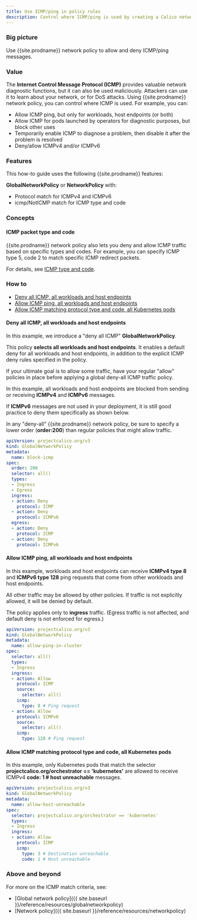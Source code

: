 ```yaml
---
title: Use ICMP/ping in policy rules
description: Control where ICMP/ping is used by creating a Calico network policy to allow and deny ICMP/ping messages for workloads and host endpoints.
---
```


### Big picture

Use {{site.prodname}} network policy to allow and deny ICMP/ping messages.

### Value

The **Internet Control Message Protocol (ICMP)** provides valuable network diagnostic functions, but it can also be used maliciously. Attackers can use
it to learn about your network, or for DoS attacks. Using {{site.prodname}} network policy, you can control where ICMP is used. For example, you can:

- Allow ICMP ping, but only for workloads, host endpoints (or both)
- Allow ICMP for pods launched by operators for diagnostic purposes, but block other uses
- Temporarily enable ICMP to diagnose a problem, then disable it after the problem is resolved
- Deny/allow ICMPv4 and/or ICMPv6

### Features

This how-to guide uses the following {{site.prodname}} features:

**GlobalNetworkPolicy** or **NetworkPolicy** with:

- Protocol match for ICMPv4 and ICMPv6
- icmp/NotICMP match for ICMP type and code

### Concepts

#### ICMP packet type and code

{{site.prodname}} network policy also lets you deny and allow ICMP traffic based on specific types and codes. For example, you can specify ICMP type 5, code 2 to match specific ICMP redirect packets.

For details, see [ICMP type and code](https://en.wikipedia.org/wiki/Internet_Control_Message_Protocol#Control_messages).

### How to

- [Deny all ICMP, all workloads and host endpoints](#deny-all-icmp-all-workloads-and-host-endpoints)
- [Allow ICMP ping, all workloads and host endpoints](#allow-icmp-ping-all-workloads-and-host-endpoints)
- [Allow ICMP matching protocol type and code, all Kubernetes pods](#allow-icmp-matching-protocol-type-and-code-all-Kubernetes-pods)

#### Deny all ICMP, all workloads and host endpoints

In this example, we introduce a "deny all ICMP" **GlobalNetworkPolicy**.

This policy **selects all workloads and host endpoints**. It enables a default deny for all workloads and host endpoints, in addition to the explicit ICMP deny rules specified in the policy.

If your ultimate goal is to allow some traffic, have your regular "allow" policies in place before applying a global deny-all ICMP traffic policy.

In this example, all workloads and host endpoints are blocked from sending or receiving **ICMPv4** and **ICMPv6** messages.

If **ICMPv6** messages are not used in your deployment, it is still good practice to deny them specifically as shown below.

In any "deny-all" {{site.prodname}} network policy, be sure to specify a lower order (**order:200**) than regular policies that might allow traffic.

```yaml
apiVersion: projectcalico.org/v3
kind: GlobalNetworkPolicy
metadata:
  name: block-icmp
spec:
  order: 200
  selector: all()
  types:
  - Ingress
  - Egress
  ingress:
  - action: Deny
    protocol: ICMP
  - action: Deny
    protocol: ICMPv6
  egress:
  - action: Deny
    protocol: ICMP
  - action: Deny
    protocol: ICMPv6
```

#### Allow ICMP ping, all workloads and host endpoints

In this example, workloads and host endpoints can receive **ICMPv4 type 8** and **ICMPv6 type 128** ping requests that come from other workloads and host endpoints.

All other traffic may be allowed by other policies. If traffic is not explicitly allowed, it will be denied by default.

The policy applies only to **ingress** traffic. (Egress traffic is not affected, and default deny is not enforced for egress.)

```yaml
apiVersion: projectcalico.org/v3
kind: GlobalNetworkPolicy
metadata:
  name: allow-ping-in-cluster
spec:
  selector: all()
  types:
  - Ingress
  ingress:
  - action: Allow
    protocol: ICMP
    source:
      selector: all()
    icmp:
      type: 8 # Ping request
  - action: Allow
    protocol: ICMPv6
    source:
      selector: all()
    icmp:
      type: 128 # Ping request
```

#### Allow ICMP matching protocol type and code, all Kubernetes pods

In this example, only Kubernetes pods that match the selector **projectcalico.org/orchestrator == 'kubernetes'** are allowed to receive ICMPv4 **code: 1 # host unreachable** messages.

```yaml
apiVersion: projectcalico.org/v3
kind: GlobalNetworkPolicy
metadata:
  name: allow-host-unreachable
spec:
  selector: projectcalico.org/orchestrator == 'kubernetes'
  types:
  - Ingress
  ingress:
  - action: Allow
    protocol: ICMP
    icmp:
      type: 3 # Destination unreachable
      code: 1 # Host unreachable
```

### Above and beyond

For more on the ICMP match criteria, see:

- [Global network policy]({{ site.baseurl }}/reference/resources/globalnetworkpolicy)
- [Network policy]({{ site.baseurl }}/reference/resources/networkpolicy)
